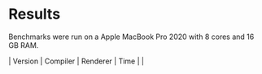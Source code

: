 # Results

Benchmarks were run on a Apple MacBook Pro 2020 with 8 cores and 16 GB RAM.

| Version | Compiler | Renderer | Time |
| 